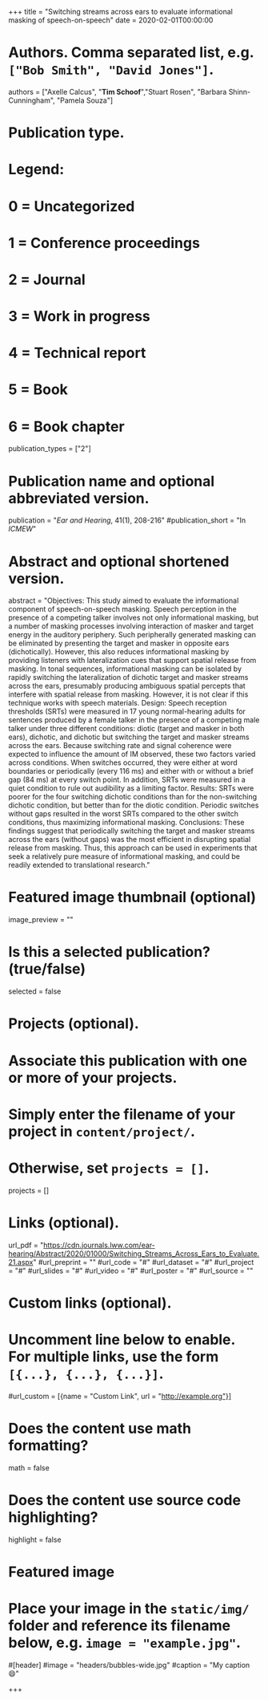+++
title = "Switching streams across ears to evaluate informational masking of speech-on-speech"
date = 2020-02-01T00:00:00

# Authors. Comma separated list, e.g. `["Bob Smith", "David Jones"]`.
authors = ["Axelle Calcus", "**Tim Schoof**","Stuart Rosen", "Barbara Shinn-Cunningham", "Pamela Souza"]

# Publication type.
# Legend:
# 0 = Uncategorized
# 1 = Conference proceedings
# 2 = Journal
# 3 = Work in progress
# 4 = Technical report
# 5 = Book
# 6 = Book chapter
publication_types = ["2"]

# Publication name and optional abbreviated version.
publication = "*Ear and Hearing*, 41(1), 208-216"
#publication_short = "In *ICMEW*"

# Abstract and optional shortened version.
abstract = "Objectives: This study aimed to evaluate the informational component of speech-on-speech masking. Speech perception in the presence of a competing talker involves not only informational masking, but a number of masking processes involving interaction of masker and target energy in the auditory periphery. Such peripherally generated masking can be eliminated by presenting the target and masker in opposite ears (dichotically). However, this also reduces informational masking by providing listeners with lateralization cues that support spatial release from masking. In tonal sequences, informational masking can be isolated by rapidly switching the lateralization of dichotic target and masker streams across the ears, presumably producing ambiguous spatial percepts that interfere with spatial release from masking. However, it is not clear if this technique works with speech materials. Design: Speech reception thresholds (SRTs) were measured in 17 young normal-hearing adults for sentences produced by a female talker in the presence of a competing male talker under three different conditions: diotic (target and masker in both ears), dichotic, and dichotic but switching the target and masker streams across the ears. Because switching rate and signal coherence were expected to influence the amount of IM observed, these two factors varied across conditions. When switches occurred, they were either at word boundaries or periodically (every 116 ms) and either with or without a brief gap (84 ms) at every switch point. In addition, SRTs were measured in a quiet condition to rule out audibility as a limiting factor. Results: SRTs were poorer for the four switching dichotic conditions than for the non-switching dichotic condition, but better than for the diotic condition. Periodic switches without gaps resulted in the worst SRTs compared to the other switch conditions, thus maximizing informational masking. Conclusions: These findings suggest that periodically switching the target and masker streams across the ears (without gaps) was the most efficient in disrupting spatial release from masking. Thus, this approach can be used in experiments that seek a relatively pure measure of informational masking, and could be readily extended to translational research."

# Featured image thumbnail (optional)
image_preview = ""

# Is this a selected publication? (true/false)
selected = false

# Projects (optional).
#   Associate this publication with one or more of your projects.
#   Simply enter the filename of your project in `content/project/`.
#   Otherwise, set `projects = []`.
projects = []

# Links (optional).
url_pdf = "https://cdn.journals.lww.com/ear-hearing/Abstract/2020/01000/Switching_Streams_Across_Ears_to_Evaluate.21.aspx"
#url_preprint = ""
#url_code = "#"
#url_dataset = "#"
#url_project = "#"
#url_slides = "#"
#url_video = "#"
#url_poster = "#"
#url_source = ""

# Custom links (optional).
#   Uncomment line below to enable. For multiple links, use the form `[{...}, {...}, {...}]`.
#url_custom = [{name = "Custom Link", url = "http://example.org"}]

# Does the content use math formatting?
math = false

# Does the content use source code highlighting?
highlight = false

# Featured image
# Place your image in the `static/img/` folder and reference its filename below, e.g. `image = "example.jpg"`.
#[header]
#image = "headers/bubbles-wide.jpg"
#caption = "My caption :smile:"

+++
